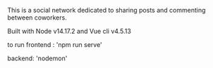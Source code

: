 This is a social network dedicated to sharing posts and commenting between coworkers.

Built with Node v14.17.2 and Vue cli v4.5.13

to run frontend : 'npm run serve'

backend: 'nodemon'


